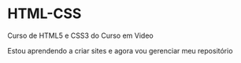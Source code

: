 # HTML-CSS
 Curso de HTML5 e CSS3 do Curso em Video


 Estou aprendendo a criar sites e agora vou gerenciar meu repositório
